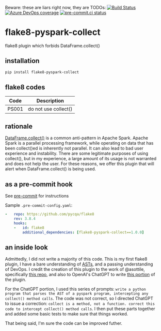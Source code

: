 Beware: these are liars right now, they are TODOs:
[![Build Status](https://dev.azure.com/chrisgrant0527/flake8/_apis/build/status/christophergrant.flake8-pyspark-collect?repoName=christophergrant%2Fflake8-pyspark-collect&branchName=main)](https://dev.azure.com/chrisgrant0527/flake8/_build/latest?definitionId=1&repoName=christophergrant%2Fflake8-pyspark-collect&branchName=main)[![Azure DevOps coverage](https://img.shields.io/azure-devops/coverage/asottile/asottile/69/main.svg)](https://dev.azure.com/asottile/asottile/_build/latest?definitionId=69&branchName=main)
[![pre-commit.ci status](https://results.pre-commit.ci/badge/github/asottile/flake8-match/main.svg)](https://results.pre-commit.ci/latest/github/asottile/flake8-match/main)

flake8-pyspark-collect
============

flake8 plugin which forbids DataFrame.collect()

## installation

```bash
pip install flake8-pyspark-collect
```

## flake8 codes

| Code   | Description          |
|--------|----------------------|
| PS001 | do not use collect()  |

## rationale

[DataFrame.collect()](https://spark.apache.org/docs/latest/api/python/reference/pyspark.sql/api/pyspark.sql.DataFrame.collect.html) is a common anti-pattern in Apache Spark. Apache Spark is a parallel processing framework, while operating on data that has been collect()ed is inherently not parallel. It can also lead to bad user experience and instability. There are some legitimate purposes of using collect(), but in my experience, a large amount of its usage is not warranted and does not help the user. For these reasons, we offer this plugin that will alert when DataFrame.collect() is being used.

## as a pre-commit hook

See [pre-commit](https://github.com/pre-commit/pre-commit) for instructions

Sample `.pre-commit-config.yaml`:

```yaml
-   repo: https://github.com/pycqa/flake8
    rev: 3.8.4
    hooks:
    -   id: flake8
        additional_dependencies: [flake8-pyspark-collect==1.0.0]
```

## an inside look

Admittedly, I did not write a majority of this code. This is my first flake8 plugin, I have a bare understanding of [ASTs](https://en.wikipedia.org/wiki/Abstract_syntax_tree), and a passing understanding of DevOps. I credit the creation of this plugin to the work of @asottile, specifically [this repo](https://github.com/asottile/flake8-match), and also to OpenAI's ChatGPT to write [this portion](https://github.com/christophergrant/flake8-pyspark-collect/blob/main/flake8_collect.py#L16) of the plugin. 

For the ChatGPT portion, I used this series of prompts: `write a python program that parses the AST of a pyspark program, intercepting any collect() method calls`. The code was not correct, so I directed ChatGPT to issue a correction: `collect is a method, not a function. correct this code to intercept collect() method calls`. I then put these parts together and added some basic tests to make sure that things worked. 

That being said, I'm sure the code can be improved futher.
